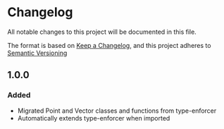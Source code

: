 # Changelog
All notable changes to this project will be documented in this file.

The format is based on [Keep a Changelog](https://keepachangelog.com/en/1.0.0/),
and this project adheres to [Semantic Versioning](https://semver.org/spec/v2.0.0.html)

## 1.0.0
### Added
- Migrated Point and Vector classes and functions from type-enforcer
- Automatically extends type-enforcer when imported

